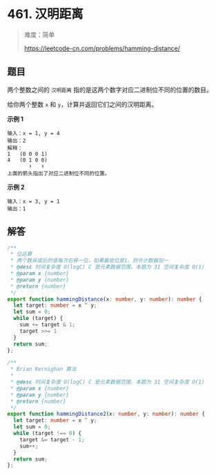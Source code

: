 # 461. 汉明距离

> 难度：简单
>
> https://leetcode-cn.com/problems/hamming-distance/

## 题目

两个整数之间的 `汉明距离` 指的是这两个数字对应二进制位不同的位置的数目。

给你两个整数 `x` 和 `y`，计算并返回它们之间的汉明距离。

**示例 1**

```
输入：x = 1, y = 4
输出：2
解释：
1   (0 0 0 1)
4   (0 1 0 0)
       ↑   ↑
上面的箭头指出了对应二进制位不同的位置。
```

**示例 2**

```
输入：x = 3, y = 1
输出：1
```

## 解答
```typescript
/**
 * 位运算
 * 两个数异或后的值每次右移一位，如果最低位是1，则令计数器加一
 * @desc 时间复杂度 O(logC) C 是元素数据范围，本题为 31 空间复杂度 O(1)
 * @param x {number}
 * @param y {number}
 * @return {number}
 */
export function hammingDistance(x: number, y: number): number {
  let target: number = x ^ y;
  let sum = 0;
  while (target) {
    sum += target & 1;
    target >>= 1
  }
  return sum;
};

/**
 * Brian Kernighan 算法
 * 
 * @desc 时间复杂度 O(logC) C 是元素数据范围，本题为 31 空间复杂度 O(1)
 * @param x {number}
 * @param y {number}
 * @return {number}
 */
export function hammingDistance2(x: number, y: number): number {
  let target: number = x ^ y;
  let sum = 0;
  while (target !== 0) {
    target &= target - 1;
    sum++;
  }
  return sum;
};
```